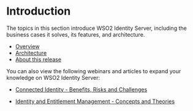# Introduction

The topics in this section introduce WSO2 Identity Server, including the
business cases it solves, its features, and architecture.

-   [Overview](/introduction/overview)
-   [Architecture](/introduction/architecture)
-   [About this release](/introduction/about-this-release)

You can also view the following webinars and articles to expand your
knowledge on WSO2 Identity Server:

-   [Connected Identity - Benefits, Risks and
    Challenges](http://wso2.com/library/webinars/2015/05/connected-identity-benefits-risks-and-challenges/)

-   [Identity and Entitlement Management - Concepts and
    Theories](http://wso2.com/library/webinars/2014/05/identity-and-entitlement-management-concepts-and-theories/)

  
